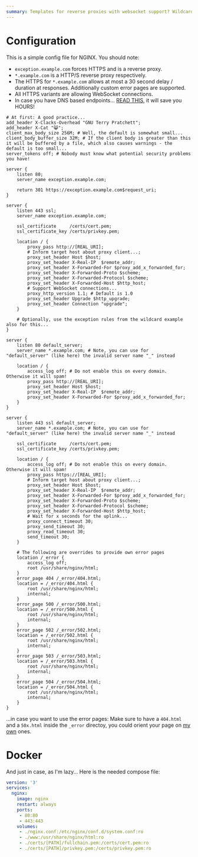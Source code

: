 ```yaml
---
summary: Templates for reverse proxies with websocket support? Wildcards. And Docker stuff.
---
```


# Configuration

This is a simple config file for NGINX. You should note:
* `exception.example.com` forces HTTPS and is a reverse proxy.
* `*.example.com` is a HTTP/S reverse proxy respectively. 
* The HTTPS for `*.example.com` allows at most a 30 second delay / duration at responses. Additionally custom error pages are supported.
* All HTTPS variants are allowing WebSocket connections.
* In case you have DNS based endpoints... [READ THIS](https://github.com/DmitryFillo/nginx-proxy-pitfalls), it will save you HOURS!

```nginx
# At first: A good practice...
add_header X-Clacks-Overhead "GNU Terry Pratchett";
add_header X-Cat "😸";
client_max_body_size 256M; # Well, the default is somewhat small...
client_body_buffer_size 32M; # If the client body is greater than this it will be buffered by a file, which also causes warnings - the default is too small...
server_tokens off; # Nobody must know what potential security problems you have!

server {
    listen 80;
    server_name exception.example.com;

    return 301 https://exception.example.com$request_uri;
}

server {
    listen 443 ssl;
    server_name exception.example.com;

    ssl_certificate     /certs/cert.pem;
    ssl_certificate_key /certs/privkey.pem;

    location / {
        proxy_pass http://[REAL_URI];
        # Inform target host about proxy client...;
        proxy_set_header Host $host;
        proxy_set_header X-Real-IP  $remote_addr;
        proxy_set_header X-Forwarded-For $proxy_add_x_forwarded_for;
        proxy_set_header X-Forwarded-Proto $scheme;
        proxy_set_header X-Forwarded-Protocol $scheme;
        proxy_set_header X-Forwarded-Host $http_host;
        # Support WebSocket connections...
        proxy_http_version 1.1; # Default is 1.0
        proxy_set_header Upgrade $http_upgrade;
        proxy_set_header Connection "upgrade";
    }

    # Optionally, use the exception rules from the wildcard example also for this...
}

server {
    listen 80 default_server;
    server_name *.example.com; # Note, you can use for "default_server" (like here) the invalid server name "_" instead

    location / {
        access_log off; # Do not enable this on every domain. Otherwise it will spam!
        proxy_pass http://[REAL_URI];
        proxy_set_header Host $host;
        proxy_set_header X-Real-IP  $remote_addr;
        proxy_set_header X-Forwarded-For $proxy_add_x_forwarded_for;
    }
}

server {
    listen 443 ssl default_server;
    server_name *.example.com; # Note, you can use for "default_server" (like here) the invalid server name "_" instead

    ssl_certificate     /certs/cert.pem;
    ssl_certificate_key /certs/privkey.pem;

    location / {
        access_log off; # Do not enable this on every domain. Otherwise it will spam!
        proxy_pass https://[REAL_URI];
        # Inform target host about proxy client...;
        proxy_set_header Host $host;
        proxy_set_header X-Real-IP  $remote_addr;
        proxy_set_header X-Forwarded-For $proxy_add_x_forwarded_for;
        proxy_set_header X-Forwarded-Proto $scheme;
        proxy_set_header X-Forwarded-Protocol $scheme;
        proxy_set_header X-Forwarded-Host $http_host;
        # Wait for x seconds for the uplink...
        proxy_connect_timeout 30;
        proxy_send_timeout 30;
        proxy_read_timeout 30;
        send_timeout 30;
    }

    # The following are overrides to provide own error pages
    location /_error {
        access_log off;
        root /usr/share/nginx/html;
    }
    error_page 404 /_error/404.html;
    location = /_error/404.html {
        root /usr/share/nginx/html;
        internal;
    }
    error_page 500 /_error/500.html;
    location = /_error/500.html {
        root /usr/share/nginx/html;
        internal;
    }
    error_page 502 /_error/502.html;
    location = /_error/502.html {
        root /usr/share/nginx/html;
        internal;
    }
    error_page 503 /_error/503.html;
    location = /_error/503.html {
        root /usr/share/nginx/html;
        internal;
    }
    error_page 504 /_error/504.html;
    location = /_error/504.html {
        root /usr/share/nginx/html;
        internal;
    }
}
```
...in case you want to use the error pages: Make sure to have a `404.html` and a `50x.html` inside the `_error` directoy, you could orient your page on [my own](https://gitlab.simonmicro.de/simonmicro/apache-defaults) ones.

# Docker
And just in case, as I'm lazy... Here is the needed compose file:
```yaml
version: '3'
services:
  nginx:
    image: nginx
    restart: always
    ports:
     - 80:80
     - 443:443
    volumes:
     - ./nginx.conf:/etc/nginx/conf.d/system.conf:ro
     - ./www:/usr/share/nginx/html:ro
     - ./certs/[PATH]/fullchain.pem:/certs/cert.pem:ro
     - ./certs/[PATH]/privkey.pem:/certs/privkey.pem:ro
```
